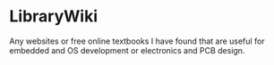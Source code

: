 # LibraryWiki
Any websites or free online textbooks I have found that are useful for embedded and OS development or electronics and PCB design.
